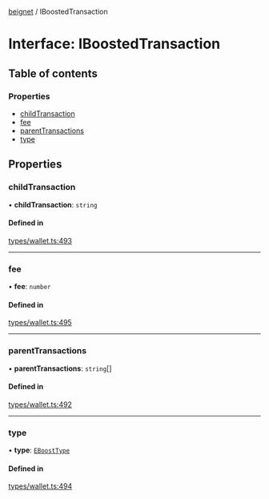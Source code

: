 [beignet](../README.md) / IBoostedTransaction

# Interface: IBoostedTransaction

## Table of contents

### Properties

- [childTransaction](IBoostedTransaction.md#childtransaction)
- [fee](IBoostedTransaction.md#fee)
- [parentTransactions](IBoostedTransaction.md#parenttransactions)
- [type](IBoostedTransaction.md#type)

## Properties

### childTransaction

• **childTransaction**: `string`

#### Defined in

[types/wallet.ts:493](https://github.com/synonymdev/beignet/blob/05d5011/src/types/wallet.ts#L493)

___

### fee

• **fee**: `number`

#### Defined in

[types/wallet.ts:495](https://github.com/synonymdev/beignet/blob/05d5011/src/types/wallet.ts#L495)

___

### parentTransactions

• **parentTransactions**: `string`[]

#### Defined in

[types/wallet.ts:492](https://github.com/synonymdev/beignet/blob/05d5011/src/types/wallet.ts#L492)

___

### type

• **type**: [`EBoostType`](../enums/EBoostType.md)

#### Defined in

[types/wallet.ts:494](https://github.com/synonymdev/beignet/blob/05d5011/src/types/wallet.ts#L494)
